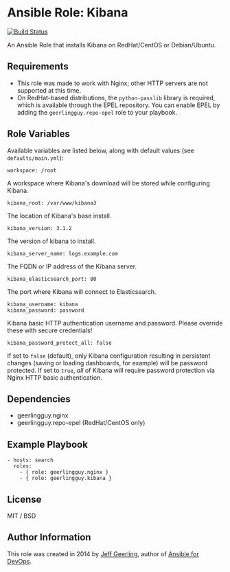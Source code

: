 # Ansible Role: Kibana

[![Build Status](https://travis-ci.org/geerlingguy/ansible-role-kibana.svg?branch=master)](https://travis-ci.org/geerlingguy/ansible-role-kibana)

An Ansible Role that installs Kibana on RedHat/CentOS or Debian/Ubuntu.

## Requirements

  - This role was made to work with Nginx; other HTTP servers are not supported at this time.
  - On RedHat-based distributions, the `python-passlib` library is required, which is available through the EPEL repository. You can enable EPEL by adding the `geerlingguy.repo-epel` role to your playbook.

## Role Variables

Available variables are listed below, along with default values (see `defaults/main.yml`):

    workspace: /root

A workspace where Kibana's download will be stored while configuring Kibana.

    kibana_root: /var/www/kibana3

The location of Kibana's base install.

    kibana_version: 3.1.2

The version of kibana to install.

    kibana_server_name: logs.example.com

The FQDN or IP address of the Kibana server.

    kibana_elasticsearch_port: 80

The port where Kibana will connect to Elasticsearch.

    kibana_username: kibana
    kibana_password: password

Kibana basic HTTP authentication username and password. Please override these with secure credentials!

    kibana_password_protect_all: false

If set to `false` (default), only Kibana configuration resulting in persistent changes (saving or loading dashboards, for example) will be password protected. If set to `true`, *all* of Kibana will require password protection via Nginx HTTP basic authentication.

## Dependencies

  - geerlingguy.nginx
  - geerlingguy.repo-epel (RedHat/CentOS only)

## Example Playbook

    - hosts: search
      roles:
        - { role: geerlingguy.nginx }
        - { role: geerlingguy.kibana }

## License

MIT / BSD

## Author Information

This role was created in 2014 by [Jeff Geerling](http://www.jeffgeerling.com/), author of [Ansible for DevOps](https://www.ansiblefordevops.com/).
